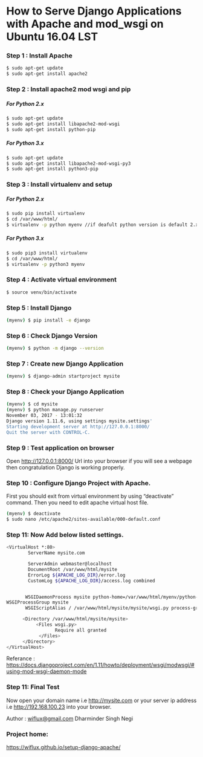 # How to Serve Django Applications with Apache and mod_wsgi on Ubuntu 16.04 LST
### Step 1 : Install Apache
```sh
$ sudo apt-get update
$ sudo apt-get install apache2
```
### Step 2 : Install apache2 mod wsgi and pip
##### For Python 2.x
```sh
$ sudo apt-get update
$ sudo apt-get install libapache2-mod-wsgi
$ sudo apt-get install python-pip
```
##### For Python 3.x
```sh
$ sudo apt-get update
$ sudo apt-get install libapache2-mod-wsgi-py3
$ sudo apt-get install python3-pip
```

### Step 3 : Install virtualenv and setup
##### For Python 2.x
```sh
$ sudo pip install virtualenv
$ cd /var/www/html/ 
$ virtualenv -p python myenv //if deafult python version is default 2.x
```
##### For Python 3.x
```sh
$ sudo pip3 install virtualenv
$ cd /var/www/html/ 
$ virtualenv -p python3 myenv 

```
### Step 4 : Activate virtual environment
```sh
$ source venv/bin/activate
```

### Step 5 : Install Django
```sh
(myenv) $ pip install -e django
```
### Step 6 : Check Django Version
```sh
(myenv) $ python -m django --version
```
### Step 7 : Create new Django Application
```sh
(myenv) $ django-admin startproject mysite
```
### Step 8 : Check your Django Application 
```sh
(myenv) $ cd mysite
(myenv) $ python manage.py runserver
November 03, 2017 - 13:01:32
Django version 1.11.6, using settings mysite.settings'
Starting development server at http://127.0.0.1:8000/
Quit the server with CONTROL-C.
```
### Step 9 : Test application on browser 
Open http://127.0.0.1:8000/ Url into your browser if you will see a webpage then congratulation Django is working properly. 
### Step 10 : Configure Django Project with Apache. 
First you should exit from virtual environment by using “deactivate” command. Then you need to edit apache virtual host file.
```sh
(myenv) $ deactivate
$ sudo nano /etc/apache2/sites-available/000-default.conf 
```
### Step 11: Now Add below listed settings. 
```sh
<VirtualHost *:80>
        ServerName mysite.com

        ServerAdmin webmaster@localhost
        DocumentRoot /var/www/html/mysite
        ErrorLog ${APACHE_LOG_DIR}/error.log
        CustomLog ${APACHE_LOG_DIR}/access.log combined


       WSGIDaemonProcess mysite python-home=/var/www/html/myenv/python-path=/var/www/html/mysite
WSGIProcessGroup mysite
       WSGIScriptAlias / /var/www/html/mysite/mysite/wsgi.py process-group=mysite

      <Directory /var/www/html/mysite/mysite>
           <Files wsgi.py>
                  Require all granted
            </Files>
      </Directory>
</VirtualHost>
```
Referance : https://docs.djangoproject.com/en/1.11/howto/deployment/wsgi/modwsgi/#using-mod-wsgi-daemon-mode
### Step 11: Final Test 
Now open your domain name i.e http://mysite.com or your server ip address i.e http://192.168.100.23 into your browser. 

Author : <wiflux@gmail.com> Dharminder Singh Negi
### Project home:
   https://wiflux.github.io/setup-django-apache/



